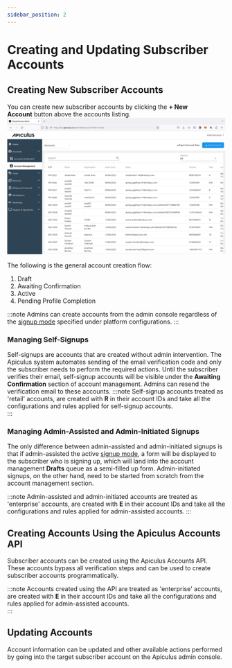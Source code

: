```yaml
---
sidebar_position: 2
---
```

# Creating and Updating Subscriber Accounts

## Creating New Subscriber Accounts

You can create new subscriber accounts by clicking the **+ New Account** button above the accounts listing.![Account Management Overview](img/AccountManagementOverview.png)

The following is the general account creation flow: 

1. Draft
2. Awaiting Confirmation
3. Active 
4. Pending Profile Completion

:::note
Admins can create accounts from the admin console regardless of the [signup mode](/docs/GettingStarted/SignupConfigurations/SignupSettings) specified under platform configurations.
:::

### Managing Self-Signups

Self-signups are accounts that are created without admin intervention. The Apiculus system automates sending of the email verification code and only the subscriber needs to perform the required actions. Until the subscriber verifies their email, self-signup accounts will be visible under the **Awaiting Confirmation** section of account management. Admins can resend the verification email to these accounts.
:::note
Self-signup accounts treated as 'retail' accounts, are created with **R** in their account IDs and take all the configurations and rules applied for self-signup accounts.  
:::

### Managing Admin-Assisted and Admin-Initiated Signups

The only difference between admin-assisted and admin-initiated signups is that if admin-assisted the active [signup mode](/docs/GettingStarted/SignupConfigurations/SignupSettings), a form will be displayed to the subscriber who is signing up, which will land into the account management **Drafts** queue as a semi-filled up form. Admin-initiated signups, on the other hand, need to be started from scratch from the account management section.

:::note
Admin-assisted and admin-initiated accounts are treated as 'enterprise' accounts, are created with **E** in their account IDs and take all the configurations and rules applied for admin-assisted accounts.
:::

## Creating Accounts Using the Apiculus Accounts API

Subscriber accounts can be created using the Apiculus Accounts API. These accounts bypass all verification steps and can be used to create subscriber accounts programmatically.

:::note
Accounts created using the API are treated as 'enterprise' accounts, are created with **E** in their account IDs and take all the configurations and rules applied for admin-assisted accounts.  
:::
## Updating Accounts

Account information can be updated and other available actions performed by going into the target subscriber account on the Apiculus admin console.




